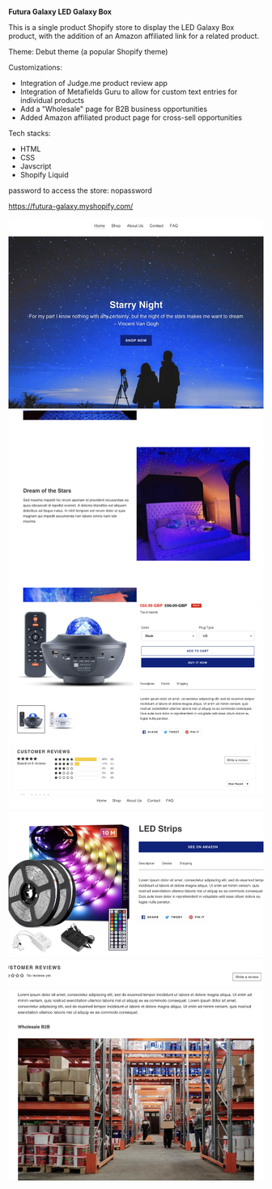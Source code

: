 **Futura Galaxy LED Galaxy Box**

This is a single product Shopify store to display the LED Galaxy Box product, with the addition of an Amazon affiliated link for a related product.

Theme: Debut theme (a popular Shopify theme)

Customizations:
* Integration of Judge.me product review app
* Integration of Metafields Guru to allow for custom text entries for individual products
* Add a "Wholesale" page for B2B business opportunities
* Added Amazon affiliated product page for cross-sell opportunities

Tech stacks:
* HTML
* CSS
* Javscript
* Shopify Liquid

password to access the store: nopassword

https://futura-galaxy.myshopify.com/

<img src="homepage.jpg" alt="homepage">

<img src="content.jpg" alt="content">

<img src="product.jpg" alt="product">

<img src="amazonaffiliate.jpg" alt="amazon affiliate">

<img src="wholesale.jpg" alt="wholesale">

